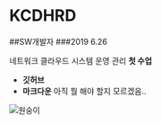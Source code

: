 # KCDHRD
##SW개발자
###2019 6.26

네트워크 클라우드 시스템 운영 관리 **첫 수업**

- **깃허브**
- **마크다운**
아직 뭘 해야 할지 모르겠음..

![원숭이](http://app.jjalbang.today/jjCb.jpg)
